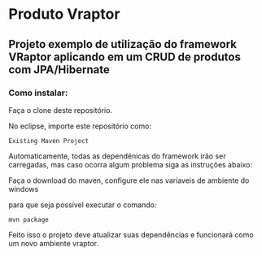 # Produto Vraptor

## Projeto exemplo de utilização do framework VRaptor aplicando em um CRUD de produtos com JPA/Hibernate


### Como instalar:

Faça o clone deste repositório.

No eclipse, importe este repositório como: 

`Existing Maven Project`

Automaticamente, todas as dependênicas do framework irão ser carregadas, mas caso ocorra algum problema siga as instruções abaixo:

Faça o download do maven, configure ele nas variaveis de ambiente do windows

para que seja possível executar o comando: 

`mvn package`

Feito isso o projeto deve atualizar suas dependências e funcionará como um novo ambiente vraptor.
